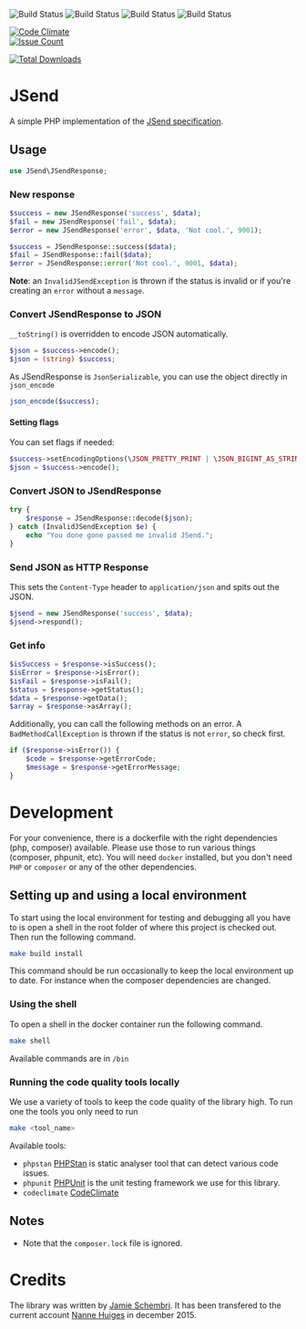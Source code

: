 ![Build Status](https://github.com/NanneHuiges/JSend/actions/workflows/ci_phpunit_php81.yml/badge.svg)
![Build Status](https://github.com/NanneHuiges/JSend/actions/workflows/ci_phpunit_php82.yml/badge.svg)
![Build Status](https://github.com/NanneHuiges/JSend/actions/workflows/ci_phpunit_php83.yml/badge.svg)
![Build Status](https://github.com/NanneHuiges/JSend/actions/workflows/ci_phpmd.yml/badge.svg)

[![Code Climate](https://codeclimate.com/github/NanneHuiges/JSend/badges/gpa.svg)](https://codeclimate.com/github/NanneHuiges/JSend)  
[![Issue Count](https://codeclimate.com/github/NanneHuiges/JSend/badges/issue_count.svg)](https://codeclimate.com/github/NanneHuiges/JSend)  
  
[![Total Downloads](https://poser.pugx.org/nannehuiges/jsend/downloads)](https://packagist.org/packages/nannehuiges/jsend)  
# JSend
A simple PHP implementation of the [JSend specification](http://labs.omniti.com/labs/jsend).

## Usage
```php
use JSend\JSendResponse;
```

### New response
```php
$success = new JSendResponse('success', $data);
$fail = new JSendResponse('fail', $data);
$error = new JSendResponse('error', $data, 'Not cool.', 9001);
```

```php
$success = JSendResponse::success($data);
$fail = JSendResponse::fail($data);
$error = JSendResponse::error('Not cool.', 9001, $data);
```

**Note**: an `InvalidJSendException` is thrown if the status is invalid or if you're creating an `error` without a `message`.

### Convert JSendResponse to JSON
`__toString()` is overridden to encode JSON automatically.

```php
$json = $success->encode();
$json = (string) $success;
```

As JSendResponse is `JsonSerializable`, you can use the object directly in `json_encode`

```php
json_encode($success);
```

#### Setting flags
You can set flags if needed:

```php
$success->setEncodingOptions(\JSON_PRETTY_PRINT | \JSON_BIGINT_AS_STRING);
$json = $success->encode();
```

### Convert JSON to JSendResponse
```php
try {
    $response = JSendResponse::decode($json);
} catch (InvalidJSendException $e) {
    echo "You done gone passed me invalid JSend.";
}
```

### Send JSON as HTTP Response
This sets the `Content-Type` header to `application/json` and spits out the JSON.

```php
$jsend = new JSendResponse('success', $data);
$jsend->respond();
```

### Get info
```php
$isSuccess = $response->isSuccess();
$isError = $response->isError();
$isFail = $response->isFail();
$status = $response->getStatus();
$data = $response->getData();
$array = $response->asArray();
```

Additionally, you can call the following methods on an error. A `BadMethodCallException` is thrown if the status is not `error`, so check first.

```php
if ($response->isError()) {
    $code = $response->getErrorCode;
    $message = $response->getErrorMessage;
}
```

# Development
For your convenience, there is a dockerfile with the right dependencies (php, composer) available. Please use those
to run various things (composer, phpunit, etc). You will need `docker` installed, but you don't
need `PHP` or `composer` or any of the other dependencies. 

## Setting up and using a local environment

To start using the local environment for testing and debugging all you have to is open a shell in the root folder of where this project is checked out. Then run the following command.

```bash
make build install
```
This command should be run occasionally to keep the local environment up to date. For instance when the composer dependencies are changed.

### Using the shell

To open a shell in the docker container run the following command.
```bash
make shell
```
Available commands are in `/bin`

### Running the code quality tools locally

We use a variety of tools to keep the code quality of the library high. To run one the tools you only need to run

```bash
make <tool_name>
```
Available tools:
- `phpstan` [PHPStan](https://phpstan.org/) is static analyser tool that can detect various code issues.
- `phpunit` [PHPUnit](https://phpunit.de/) is the unit testing framework we use for this library.
- `codeclimate` [CodeClimate](https://codeclimate.com/github/NanneHuiges/JSend)

## Notes
* Note that the `composer.lock` file is ignored. 

# Credits
The library was written by [Jamie Schembri](https://github.com/shkm). It has been transfered to the current account [Nanne Huiges](https://github.com/NanneHuiges) in december 2015.
